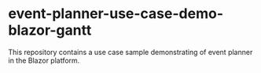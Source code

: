 # event-planner-use-case-demo-blazor-gantt
This repository contains a use case sample demonstrating of event planner in the Blazor platform.
